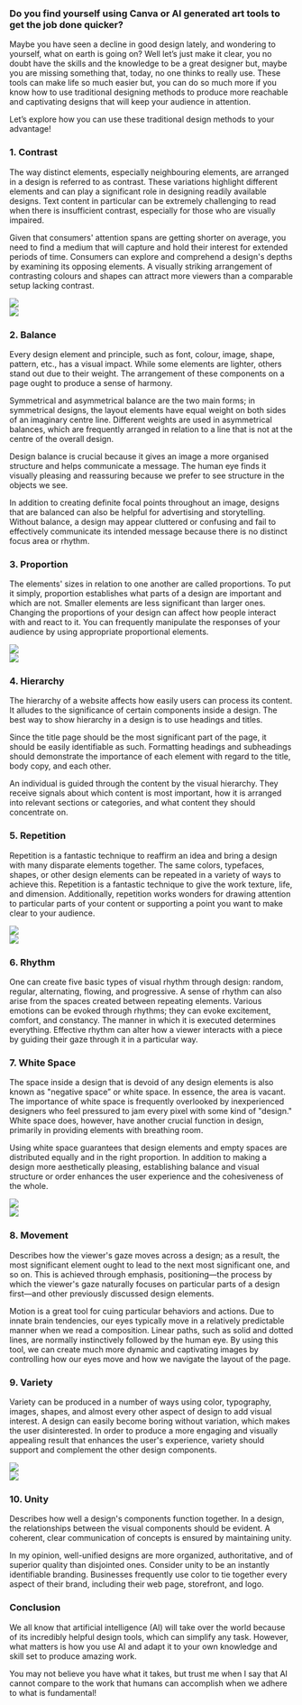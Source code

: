 <div class="thirds">

### Do you find yourself using Canva or AI generated art tools to get the job done quicker?

Maybe you have seen a decline in good design lately, and wondering to yourself, what on earth is going on? Well let’s just make it clear, you no doubt have the skills and the knowledge to be a great designer but, maybe you are missing something that, today, no one thinks to really use. These tools can make life so much easier but, you can do so much more if you know how to use traditional designing methods to produce more reachable and captivating designs that will keep your audience in attention.

Let’s explore how you can use these traditional design methods to your advantage!

</div>

<div class="cs-col-2-left">
<div class="text">

### 1. Contrast

The way distinct elements, especially neighbouring elements, are arranged in a design is referred to as contrast. These variations highlight different elements and can play a significant role in designing readily available designs. Text content in particular can be extremely challenging to read when there is insufficient contrast, especially for those who are visually impaired.

Given that consumers' attention spans are getting shorter on average, you need to find a medium that will capture and hold their interest for extended periods of time. Consumers can explore and comprehend a design's depths by examining its opposing elements. A visually striking arrangement of contrasting colours and shapes can attract more viewers than a comparable setup lacking contrast.

</div>
<img class="blog-square-img" src="/img//blog/contrast.png" />
</div>

<div class="cs-col-2-right">
<img class="blog-square-img" src="/img//blog/balance.png" />
<div class="text">

### 2. Balance

Every design element and principle, such as font, colour, image, shape, pattern, etc., has a visual impact. While some elements are lighter, others stand out due to their weight. The arrangement of these components on a page ought to produce a sense of harmony.

Symmetrical and asymmetrical balance are the two main forms; in symmetrical designs, the layout elements have equal weight on both sides of an imaginary centre line. Different weights are used in asymmetrical balances, which are frequently arranged in relation to a line that is not at the centre of the overall design.

Design balance is crucial because it gives an image a more organised structure and helps communicate a message. The human eye finds it visually pleasing and reassuring because we prefer to see structure in the objects we see.

In addition to creating definite focal points throughout an image, designs that are balanced can also be helpful for advertising and storytelling. Without balance, a design may appear cluttered or confusing and fail to effectively communicate its intended message because there is no distinct focus area or rhythm.

</div>
</div>

<div class="cs-col-2-left">
<div class="text">

### 3. Proportion

The elements' sizes in relation to one another are called proportions. To put it simply, proportion establishes what parts of a design are important and which are not. Smaller elements are less significant than larger ones. Changing the proportions of your design can affect how people interact with and react to it. You can frequently manipulate the responses of your audience by using appropriate proportional elements.

</div>
<img class="blog-square-img" src="/img//blog/proportion.png" />
</div>

<div class="cs-col-2-right">
<img class="blog-square-img" src="/img//blog/Hierarchy.png" />
<div class="text">

### 4. Hierarchy

The hierarchy of a website affects how easily users can process its content. It alludes to the significance of certain components inside a design. The best way to show hierarchy in a design is to use headings and titles.

Since the title page should be the most significant part of the page, it should be easily identifiable as such. Formatting headings and subheadings should demonstrate the importance of each element with regard to the title, body copy, and each other.

An individual is guided through the content by the visual hierarchy. They receive signals about which content is most important, how it is arranged into relevant sections or categories, and what content they should concentrate on.

</div>
</div>

<div class="cs-col-2-left">
<div class="text">

### 5. Repetition

Repetition is a fantastic technique to reaffirm an idea and bring a design with many disparate elements together. The same colors, typefaces, shapes, or other design elements can be repeated in a variety of ways to achieve this. Repetition is a fantastic technique to give the work texture, life, and dimension. Additionally, repetition works wonders for drawing attention to particular parts of your content or supporting a point you want to make clear to your audience.

</div>
<img class="blog-square-img" src="/img//blog/repetition.png" />
</div>

<div class="cs-col-2-right">
<img class="blog-square-img" src="/img//blog/rhythm.png" />

<div class="text">

### 6. Rhythm

One can create five basic types of visual rhythm through design: random, regular, alternating, flowing, and progressive. A sense of rhythm can also arise from the spaces created between repeating elements. Various emotions can be evoked through rhythms; they can evoke excitement, comfort, and constancy. The manner in which it is executed determines everything. Effective rhythm can alter how a viewer interacts with a piece by guiding their gaze through it in a particular way.

</div>
</div>

<div class="cs-col-2-left">
<div class="text">

### 7. White Space

The space inside a design that is devoid of any design elements is also known as "negative space” or white space. In essence, the area is vacant. The importance of white space is frequently overlooked by inexperienced designers who feel pressured to jam every pixel with some kind of "design." White space does, however, have another crucial function in design, primarily in providing elements with breathing room.

Using white space guarantees that design elements and empty spaces are distributed equally and in the right proportion. In addition to making a design more aesthetically pleasing, establishing balance and visual structure or order enhances the user experience and the cohesiveness of the whole.

</div>
<img class="blog-square-img" src="/img//blog/white-space.png" />
</div>

<div class="cs-col-2-right">
<img class="blog-square-img" src="/img//blog/movement.png" />
<div class="text">

### 8. Movement

Describes how the viewer's gaze moves across a design; as a result, the most significant element ought to lead to the next most significant one, and so on. This is achieved through emphasis, positioning—the process by which the viewer's gaze naturally focuses on particular parts of a design first—and other previously discussed design elements.

Motion is a great tool for cuing particular behaviors and actions. Due to innate brain tendencies, our eyes typically move in a relatively predictable manner when we read a composition. Linear paths, such as solid and dotted lines, are normally instinctively followed by the human eye. By using this tool, we can create much more dynamic and captivating images by controlling how our eyes move and how we navigate the layout of the page.

</div>
</div>

<div class="cs-col-2-left">
<div class="text">

### 9. Variety

Variety can be produced in a number of ways using color, typography, images, shapes, and almost every other aspect of design to add visual interest. A design can easily become boring without variation, which makes the user disinterested. In order to produce a more engaging and visually appealing result that enhances the user's experience, variety should support and complement the other design components.

</div>
<img class="blog-square-img" src="/img//blog/variety.png" />
</div>

<div class="cs-col-2-right">
<img class="blog-square-img" src="/img//blog/unity.png" />
<div class="text">

### 10. Unity

Describes how well a design's components function together. In a design, the relationships between the visual components should be evident. A coherent, clear communication of concepts is ensured by maintaining unity.

In my opinion, well-unified designs are more organized, authoritative, and of superior quality than disjointed ones. Consider unity to be an instantly identifiable branding. Businesses frequently use color to tie together every aspect of their brand, including their web page, storefront, and logo.

</div>
</div>

<div class="thirds">

### Conclusion

We all know that artificial intelligence (AI) will take over the world because of its incredibly helpful design tools, which can simplify any task. However, what matters is how you use AI and adapt it to your own knowledge and skill set to produce amazing work.

You may not believe you have what it takes, but trust me when I say that AI cannot compare to the work that humans can accomplish when we adhere to what is fundamental!

</div>

<br />
<br />
<br />
<br />
<br />
<br />
<br />
<br />

